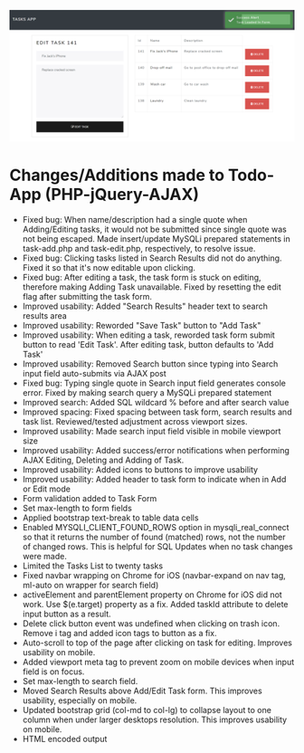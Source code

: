 ![](./docs/screenshot.png)

# Changes/Additions made to Todo-App (PHP-jQuery-AJAX)
- Fixed bug: When name/description had a single quote when Adding/Editing tasks, it would not be submitted since single quote was not being escaped. Made insert/update MySQLi prepared statements in task-add.php and task-edit.php, respectively, to resolve issue.
- Fixed bug: Clicking tasks listed in Search Results did not do anything. Fixed it so that it's now editable upon clicking.
- Fixed bug: After editing a task, the task form is stuck on editing, therefore making Adding Task unavailable. Fixed by resetting the edit flag after submitting the task form.
- Improved usability: Added "Search Results" header text to search results area
- Improved usability: Reworded "Save Task" button to "Add Task"
- Improved usability: When editing a task, reworded task form submit button to read 'Edit Task'. After editing task, button defaults to 'Add Task'
- Improved usability: Removed Search button since typing into Search input field auto-submits via AJAX post
- Fixed bug: Typing single quote in Search input field generates console error. Fixed by making search query a MySQLi prepared statement
- Improved search: Added SQL wildcard % before and after search value
- Improved spacing: Fixed spacing between task form, search results and task list. Reviewed/tested adjustment across viewport sizes.
- Improved usability: Made search input field visible in mobile viewport size
- Improved usability: Added success/error notifications when performing AJAX Editing, Deleting and Adding of Task.
- Improved usability: Added icons to buttons to improve usability
- Improved usability: Added header to task form to indicate when in Add or Edit mode
- Form validation added to Task Form
- Set max-length to form fields
- Applied bootstrap text-break to table data cells
- Enabled MYSQLI_CLIENT_FOUND_ROWS option in mysqli_real_connect so that it returns the number of found (matched) rows, not the number of changed rows. This is helpful for SQL Updates when no task changes were made.
- Limited the Tasks List to twenty tasks
- Fixed navbar wrapping on Chrome for iOS (navbar-expand on nav tag, ml-auto on wrapper for search field)
- activeElement and parentElement property on Chrome for iOS did not work. Use $(e.target) property as a fix. Added taskId attribute to delete input button as a result.
- Delete click button event was undefined when clicking on trash icon. Remove i tag and added icon tags to button as a fix.
- Auto-scroll to top of the page after clicking on task for editing. Improves usability on mobile.
- Added viewport meta tag to prevent zoom on mobile devices when input field is on focus.
- Set max-length to search field.
- Moved Search Results above Add/Edit Task form. This improves usability, especially on mobile.
- Updated bootstrap grid (col-md to col-lg) to collapse layout to one column when under larger desktops resolution. This improves usability on mobile.
- HTML encoded output
